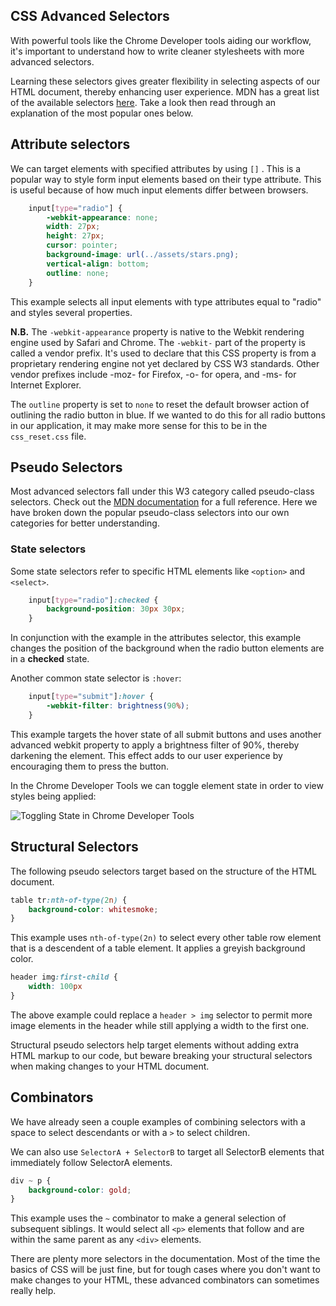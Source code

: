 ## CSS Advanced Selectors

With powerful tools like the Chrome Developer tools aiding our workflow, it's important to understand how to write cleaner stylesheets with more advanced selectors.

Learning these selectors gives greater flexibility in selecting aspects of our HTML document, thereby enhancing user experience. MDN has a great list of the available selectors [here](https://developer.mozilla.org/en-US/docs/Web/CSS/CSS_Selectors). Take a look then read through an explanation of the most popular ones below.

## Attribute selectors

We can target elements with specified attributes by using `[]` . This is a popular way to style form input elements based on their type attribute. This is useful because of how much input elements differ between browsers.

```css
    input[type="radio"] {
        -webkit-appearance: none;
        width: 27px;
        height: 27px;
        cursor: pointer;
        background-image: url(../assets/stars.png);
        vertical-align: bottom;
        outline: none;
    }
```

This example selects all input elements with type attributes equal to "radio" and styles several properties.

**N.B.** The `-webkit-appearance` property is native to the Webkit rendering engine used by Safari and Chrome. The `-webkit-` part of the property is called a vendor prefix. It's used to declare that this CSS property is from a proprietary rendering engine not yet declared by CSS W3 standards. Other vendor prefixes include -moz- for Firefox, -o- for opera, and -ms- for Internet Explorer.

The `outline` property is set to `none` to reset the default browser action of outlining the radio button in blue. If we wanted to do this for all radio buttons in our application, it may make more sense for this to be in the `css_reset.css` file.

## Pseudo Selectors

Most advanced selectors fall under this W3 category called pseudo-class selectors. Check out the [MDN documentation](https://developer.mozilla.org/en-US/docs/Web/CSS/Pseudo-classes) for a full reference. Here we have broken down the popular pseudo-class selectors into our own categories for better understanding.

### State selectors

Some state selectors refer to specific HTML elements like `<option>` and `<select>`.

```css
    input[type="radio"]:checked {
        background-position: 30px 30px;
    }
```

In conjunction with the example in the attributes selector, this example changes the position of the background when the radio button elements are in a **checked** state.

Another common state selector is `:hover`:

```css
    input[type="submit"]:hover {
        -webkit-filter: brightness(90%);
    }
```

This example targets the hover state of all submit buttons and uses another advanced webkit property to apply a brightness filter of 90%, thereby darkening the element. This effect adds to our user experience by encouraging them to press the button.

In the Chrome Developer Tools we can toggle element state in order to view styles being applied:

![Toggling State in Chrome Developer Tools](https://assets.aaonline.io/fullstack/html-css/assets/chrome_dev_toggle_state.png)

## Structural Selectors

The following pseudo selectors target based on the structure of the HTML document.

```css
table tr:nth-of-type(2n) {
    background-color: whitesmoke;
}
```

This example uses `nth-of-type(2n)` to select every other table row element that is a descendent of a table element. It applies a greyish background color.

```css
header img:first-child {
    width: 100px
}
```

The above example could replace a `header > img` selector to permit more image elements in the header while still applying a width to the first one.

Structural pseudo selectors help target elements without adding extra HTML markup to our code, but beware breaking your structural selectors when making changes to your HTML document.

## Combinators

We have already seen a couple examples of combining selectors with a space to select descendants or with a `>` to select children.

We can also use `SelectorA + SelectorB` to target all SelectorB elements that immediately follow SelectorA elements.

```css
div ~ p {
    background-color: gold;
}
```

This example uses the `~` combinator to make a general selection of subsequent siblings. It would select all `<p>` elements that follow and are within the same parent as any `<div>` elements.

There are plenty more selectors in the documentation. Most of the time the basics of CSS will be just fine, but for tough cases where you don't want to make changes to your HTML, these advanced combinators can sometimes really help.
